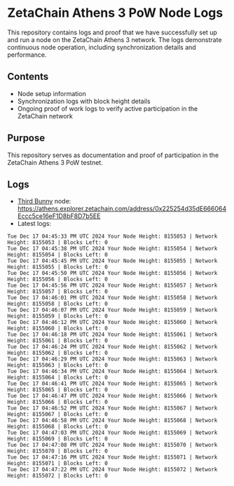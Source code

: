 # ZetaChain Athens 3 PoW Node Logs
This repository contains logs and proof that we have successfully set up and run a node on the ZetaChain Athens 3 network. The logs demonstrate continuous node operation, including synchronization details and performance.

## Contents
- Node setup information
- Synchronization logs with block height details
- Ongoing proof of work logs to verify active participation in the ZetaChain network

## Purpose
This repository serves as documentation and proof of participation in the ZetaChain Athens 3 PoW testnet.

## Logs

- [Third Bunny](https://thirdbunny.xyz/) node: https://athens.explorer.zetachain.com/address/0x225254d35dE666064Eccc5ce16eF1D8bF8D7b5EE
- Latest logs:
```
Tue Dec 17 04:45:33 PM UTC 2024 Your Node Height: 8155053 | Network Height: 8155053 | Blocks Left: 0
Tue Dec 17 04:45:38 PM UTC 2024 Your Node Height: 8155054 | Network Height: 8155054 | Blocks Left: 0
Tue Dec 17 04:45:45 PM UTC 2024 Your Node Height: 8155055 | Network Height: 8155055 | Blocks Left: 0
Tue Dec 17 04:45:50 PM UTC 2024 Your Node Height: 8155056 | Network Height: 8155056 | Blocks Left: 0
Tue Dec 17 04:45:56 PM UTC 2024 Your Node Height: 8155057 | Network Height: 8155057 | Blocks Left: 0
Tue Dec 17 04:46:01 PM UTC 2024 Your Node Height: 8155058 | Network Height: 8155058 | Blocks Left: 0
Tue Dec 17 04:46:07 PM UTC 2024 Your Node Height: 8155059 | Network Height: 8155059 | Blocks Left: 0
Tue Dec 17 04:46:12 PM UTC 2024 Your Node Height: 8155060 | Network Height: 8155060 | Blocks Left: 0
Tue Dec 17 04:46:18 PM UTC 2024 Your Node Height: 8155061 | Network Height: 8155061 | Blocks Left: 0
Tue Dec 17 04:46:24 PM UTC 2024 Your Node Height: 8155062 | Network Height: 8155062 | Blocks Left: 0
Tue Dec 17 04:46:29 PM UTC 2024 Your Node Height: 8155063 | Network Height: 8155063 | Blocks Left: 0
Tue Dec 17 04:46:34 PM UTC 2024 Your Node Height: 8155064 | Network Height: 8155064 | Blocks Left: 0
Tue Dec 17 04:46:41 PM UTC 2024 Your Node Height: 8155065 | Network Height: 8155065 | Blocks Left: 0
Tue Dec 17 04:46:47 PM UTC 2024 Your Node Height: 8155066 | Network Height: 8155066 | Blocks Left: 0
Tue Dec 17 04:46:52 PM UTC 2024 Your Node Height: 8155067 | Network Height: 8155067 | Blocks Left: 0
Tue Dec 17 04:46:58 PM UTC 2024 Your Node Height: 8155068 | Network Height: 8155068 | Blocks Left: 0
Tue Dec 17 04:47:03 PM UTC 2024 Your Node Height: 8155069 | Network Height: 8155069 | Blocks Left: 0
Tue Dec 17 04:47:08 PM UTC 2024 Your Node Height: 8155070 | Network Height: 8155070 | Blocks Left: 0
Tue Dec 17 04:47:16 PM UTC 2024 Your Node Height: 8155071 | Network Height: 8155071 | Blocks Left: 0
Tue Dec 17 04:47:22 PM UTC 2024 Your Node Height: 8155072 | Network Height: 8155072 | Blocks Left: 0
```
